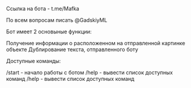 Ссылка на бота - t.me/Mafka

По всем вопросам писать @GadskiyML

Бот имеет 2 основыные функции:

Получение информации о расположенном на отправленной картинке объекте Дублирование текста, отправленного боту

Доступные команды:

/start - начало работы с ботом /help - вывести список доступных команд
/help - вывести список доступных команд
